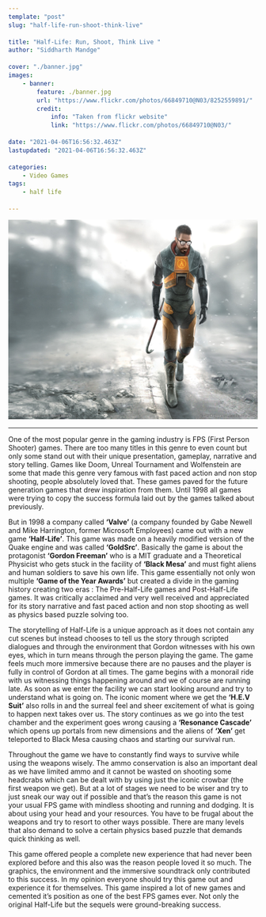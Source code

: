 ```yaml
---
template: "post"
slug: "half-life-run-shoot-think-live"

title: "Half-Life: Run, Shoot, Think Live "
author: "Siddharth Mandge"

cover: "./banner.jpg"
images:
    - banner:
        feature: ./banner.jpg
        url: "https://www.flickr.com/photos/66849710@N03/8252559891/"
        credit:
        	info: "Taken from flickr website"
        	link: "https://www.flickr.com/photos/66849710@N03/"

date: "2021-04-06T16:56:32.463Z"
lastupdated: "2021-04-06T16:56:32.463Z"

categories: 
    - Video Games
tags:
    - half life

---
```


![Half Life two main character](./banner.jpg)

---

One of the most popular genre in the gaming industry is FPS (First Person Shooter) games. There are too many titles in this genre to even count but only some stand out with their unique presentation, gameplay, narrative and story telling. Games like Doom, Unreal Tournament and Wolfenstein are some that made this genre very famous with fast paced action and non stop shooting, people absolutely loved that. These games paved for the future generation games that drew inspiration from them. Until 1998 all games were trying to copy the success formula laid out by the games talked about previously. 

But in 1998 a company called **‘Valve’** (a company founded by Gabe Newell and Mike Harrington, former Microsoft Employees) came out with a new game **‘Half-Life’**. This game was made on a heavily modified version of the Quake engine and was called **‘GoldSrc’**. Basically the game is about the protagonist **‘Gordon Freeman’** who is a MIT graduate and a Theoretical Physicist who gets stuck in the facility of **‘Black Mesa’** and must fight aliens and human soldiers to save his own life. This game essentially not only won multiple **‘Game of the Year Awards’** but created a divide in the gaming history creating two eras : The Pre-Half-Life games and Post-Half-Life games. It was critically acclaimed and very well received and appreciated for its story narrative and fast paced action and non stop shooting as well as physics based puzzle solving too. 

The storytelling of Half-Life is a unique approach as it does not contain any cut scenes but instead chooses to tell us the story through scripted dialogues and through the environment that Gordon witnesses with his own eyes, which in turn means through the person playing the game. The game feels much more immersive because there are no pauses and the player is fully in control of Gordon at all times. The game begins with a monorail ride with us witnessing things happening around and we of course are running late. As soon as we enter the facility we can start looking around and try to understand what is going on. The iconic moment where we get the **‘H.E.V Suit’** also rolls in and the surreal feel and sheer excitement of what is going to happen next takes over us. The story continues as we go into the test chamber and the experiment goes wrong causing a **‘Resonance Cascade’** which opens up portals from new dimensions and the aliens of **‘Xen’** get teleported to Black Mesa causing chaos and starting our survival run. 

Throughout the game we have to constantly find ways to survive while using the weapons wisely. The ammo conservation is also an important deal as we have limited ammo and it cannot be wasted on shooting some headcrabs which can be dealt with by using just the iconic crowbar (the first weapon we get). But at a lot of stages we need to be wiser and try to just sneak our way out if possible and that’s the reason this game is not your usual FPS game with mindless shooting and running and dodging. It is about using your head and your resources. You have to be frugal about the weapons and try to resort to other ways possible. There are many levels that also demand to solve a certain physics based puzzle that demands quick thinking as well. 

This game offered people a complete new experience that had never been explored before and this also was the reason people loved it so much. The graphics, the environment and the immersive soundtrack only contributed to this success. In my opinion everyone should try this game out and experience it for themselves. This game inspired a lot of new games and cemented it’s position as one of the best FPS games ever. Not only the original Half-Life but the sequels were ground-breaking success.
